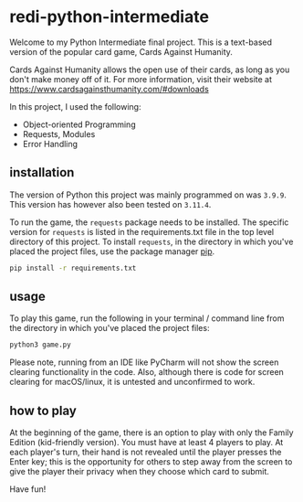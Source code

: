 # redi-python-intermediate

Welcome to my Python Intermediate final project. This is a text-based version of the popular card game, Cards Against Humanity.

Cards Against Humanity allows the open use of their cards, as long as you don't make money off of it. For more information, visit their website at https://www.cardsagainsthumanity.com/#downloads

In this project, I used the following:
- Object-oriented Programming
- Requests, Modules
- Error Handling


## installation

The version of Python this project was mainly programmed on was `3.9.9`. This version has however also been tested on `3.11.4`.

To run the game, the `requests` package needs to be installed. The specific version for `requests` is listed in the requirements.txt file in the top level directory of this project. To install `requests`, in the directory in which you've placed the project files, use the package manager [pip](https://pip.pypa.io/en/stable/).

```bash
pip install -r requirements.txt
```


## usage

To play this game, run the following in your terminal / command line from the directory in which you've placed the project files:

```bash
python3 game.py
```

Please note, running from an IDE like PyCharm will not show the screen clearing functionality in the code. Also, although there is code for screen clearing for macOS/linux, it is untested and unconfirmed to work.


## how to play

At the beginning of the game, there is an option to play with only the Family Edition (kid-friendly version). You must have at least 4 players to play. At each player's turn, their hand is not revealed until the player presses the Enter key; this is the opportunity for others to step away from the screen to give the player their privacy when they choose which card to submit.

Have fun!

